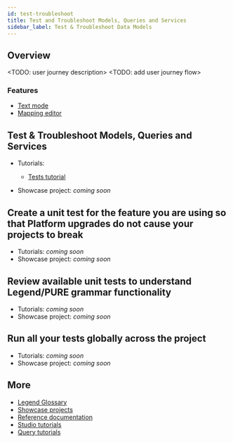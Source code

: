 ```yaml
---
id: test-troubleshoot
title: Test and Troubleshoot Models, Queries and Services 
sidebar_label: Test & Troubleshoot Data Models
---
```


## Overview

<TODO: user journey description>
<TODO: add user journey flow>

### Features
- [Text mode](../overview/legend-glossary.md/#text-mode)
- [Mapping editor](../overview/legend-glossary.md/#mapping-editor)

## Test & Troubleshoot Models, Queries and Services

- Tutorials:
    - [Tests tutorial](../tutorials/studio-tests.md)
    
- Showcase project: _coming soon_

## Create a unit test for the feature you are using so that Platform upgrades do not cause your projects to break

- Tutorials: _coming soon_
- Showcase project: _coming soon_

## Review available unit tests to understand Legend/PURE grammar functionality

- Tutorials: _coming soon_
- Showcase project: _coming soon_

## Run all your tests globally across the project

- Tutorials: _coming soon_
- Showcase project: _coming soon_

## More
- [Legend Glossary](../overview/legend-glossary.md)
- [Showcase projects](../showcases/showcase-projects.md)
- [Reference documentation](../reference/legend-language.md)
- [Studio tutorials](../tutorials/studio-create-model.md)
- [Query tutorials](../tutorials/query-tutorial.md)


